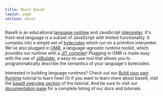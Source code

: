 ```yaml
---
title: About Base9
layout: page
section: about
---
```


Base9 is an educational [language runtime] and JavaScript [interpreter]. It's front-end language is a subset of JavaScript with limited functionality. It compiles into a simple set of [bytecodes] which run on a primitive interpreter. We've also plugged in [OMR], a language-agnostic runtime toolkit, which provides our runtime with a [JIT compiler]! Plugging in OMR is made easy with the use of [JitBuilder], a easy-to-use tool that allows you to programmatically describe the semantics of your language's bytecodes.

[language runtime]: ./docs/Dictionary.md#language-runtime
[bytecodes]: ./docs/Dictionary.md#bytecode
[interpreter]: ./docs/Dictionary.md#interpreter
[OMR]: https://www.eclipse.org/omr/
[JIT compiler]: ./docs/Dictionary.md#jit-compiler
[JitBuilder]: https://developer.ibm.com/open/2016/07/19/jitbuilder-library-and-eclipse-omr-just-in-time-compilers-made-easy/

Interested in building language runtimes? Check out our [Build your own Runtime] tutorial to learn how! Or if you want to learn more about base9, visit the [base9 overview section] of the tutorial. And be sure to visit our [documentation page] for a complete listing of our docs and tutorials.

[Build your own Runtime]: ./build-a-runtime/index.md
[base9 overview section]: ./build-a-runtime/index.md#base9-overview
[documentation page]: ./docs/index.md
